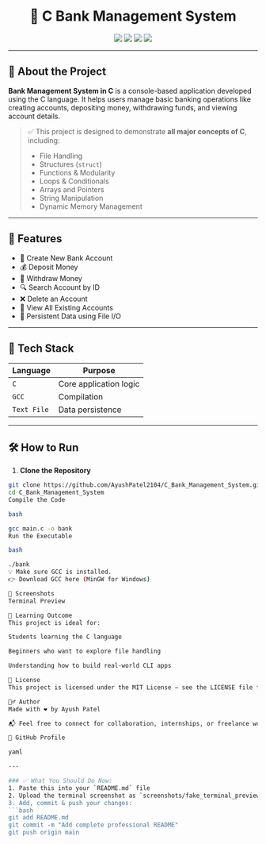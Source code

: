<h1 align="center">🏦 C Bank Management System</h1>

<p align="center">
  <img src="https://img.shields.io/badge/C-language-blue?style=flat-square" />
  <img src="https://img.shields.io/github/languages/code-size/AyushPatel2104/C_Bank_Management_System?style=flat-square" />
  <img src="https://img.shields.io/github/last-commit/AyushPatel2104/C_Bank_Management_System?style=flat-square" />
  <img src="https://img.shields.io/github/license/AyushPatel2104/C_Bank_Management_System?style=flat-square" />
</p>

---

## 📌 About the Project

**Bank Management System in C** is a console-based application developed using the C language. It helps users manage basic banking operations like creating accounts, depositing money, withdrawing funds, and viewing account details.

> ✅ This project is designed to demonstrate **all major concepts of C**, including:
> - File Handling
> - Structures (`struct`)
> - Functions & Modularity
> - Loops & Conditionals
> - Arrays and Pointers
> - String Manipulation
> - Dynamic Memory Management

---

## 🚀 Features

- 🧾 Create New Bank Account  
- 💰 Deposit Money  
- 💸 Withdraw Money  
- 🔍 Search Account by ID  
- ❌ Delete an Account  
- 📄 View All Existing Accounts  
- 💾 Persistent Data using File I/O  

---

## 🔧 Tech Stack

| Language  | Purpose                |
|-----------|------------------------|
| `C`       | Core application logic |
| `GCC`     | Compilation             |
| `Text File` | Data persistence     |

---

## 🛠 How to Run

1. **Clone the Repository**
```bash
git clone https://github.com/AyushPatel2104/C_Bank_Management_System.git
cd C_Bank_Management_System
Compile the Code

bash

gcc main.c -o bank
Run the Executable

bash

./bank
💡 Make sure GCC is installed.
👉 Download GCC here (MinGW for Windows)

📸 Screenshots
Terminal Preview

🧠 Learning Outcome
This project is ideal for:

Students learning the C language

Beginners who want to explore file handling

Understanding how to build real-world CLI apps

📄 License
This project is licensed under the MIT License – see the LICENSE file for details.

🙋‍♂️ Author
Made with ❤️ by Ayush Patel

📬 Feel free to connect for collaboration, internships, or freelance work!

🔗 GitHub Profile

yaml

---

### ✅ What You Should Do Now:
1. Paste this into your `README.md` file
2. Upload the terminal screenshot as `screenshots/fake_terminal_preview.png` (I'll help with that if needed)
3. Add, commit & push your changes:
```bash
git add README.md
git commit -m "Add complete professional README"
git push origin main

